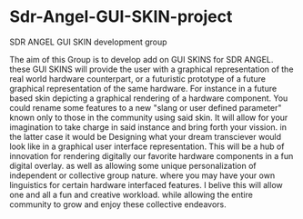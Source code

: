 # Sdr-Angel-GUI-SKIN-project
SDR ANGEL GUI SKIN development group

The aim of this Group is to develop add on GUI SKINS for SDR ANGEL. these GUI SKINS will provide the user with a graphical representation of the real world hardware counterpart, or a futuristic prototype of a future graphical representation of the same hardware. For instance in a future based skin depicting a graphical rendering of a hardware component. You could rename some features to a new "slang or user defined parameter" known only to those in the community using said skin. It will allow for your imagination to take charge in said instance and bring forth your vission. in the latter case it would be Designing what your dream transciever would look like in a graphical user interface representation. This will be a hub of innovation for rendering digitally our favorite hardware components in a fun digital overlay. as well as allowing some unique personalization of independent or collective group nature. where you may have your own linguistics for certain hardware interfaced features. I belive this will allow one and all a fun and creative workload. while allowing the entire community to grow and enjoy these collective endeavors.
